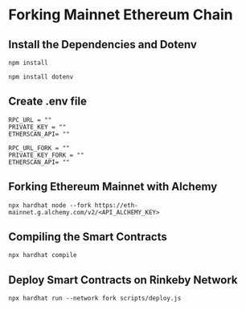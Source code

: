 # Forking Mainnet Ethereum Chain

## Install the Dependencies and Dotenv

```shell
npm install
```

```shell
npm install dotenv
```

## Create .env file

```shell
RPC_URL = ""
PRIVATE_KEY = ""
ETHERSCAN_API= ""

RPC_URL_FORK = ""
PRIVATE_KEY_FORK = ""
ETHERSCAN_API= ""
```
## Forking Ethereum Mainnet with Alchemy

```shell
npx hardhat node --fork https://eth-mainnet.g.alchemy.com/v2/<API_ALCHEMY_KEY>
```

## Compiling the Smart Contracts

```shell
npx hardhat compile
```

## Deploy Smart Contracts on Rinkeby Network

```shell
npx hardhat run --network fork scripts/deploy.js
```
